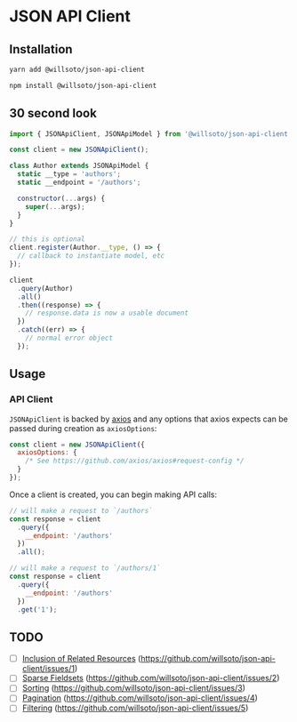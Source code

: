 # JSON API Client

## Installation

```bash
yarn add @willsoto/json-api-client
```

```bash
npm install @willsoto/json-api-client
```

## 30 second look

```js
import { JSONApiClient, JSONApiModel } from '@willsoto/json-api-client';

const client = new JSONApiClient();

class Author extends JSONApiModel {
  static __type = 'authors';
  static __endpoint = '/authors';

  constructor(...args) {
    super(...args);
  }
}

// this is optional
client.register(Author.__type, () => {
  // callback to instantiate model, etc
});

client
  .query(Author)
  .all()
  .then((response) => {
    // response.data is now a usable document
  })
  .catch((err) => {
    // normal error object
  });
```

## Usage

### API Client

`JSONApiClient` is backed by [axios](https://github.com/axios/axios) and any options that axios expects can be passed during creation as `axiosOptions`:

```js
const client = new JSONApiClient({
  axiosOptions: {
    /* See https://github.com/axios/axios#request-config */
  }
});
```

Once a client is created, you can begin making API calls:

```js
// will make a request to `/authors`
const response = client
  .query({
    __endpoint: '/authors'
  })
  .all();
```

```js
// will make a request to `/authors/1`
const response = client
  .query({
    __endpoint: '/authors'
  })
  .get('1');
```

## TODO

* [ ] [Inclusion of Related Resources](http://jsonapi.org/format/#fetching-includes) (https://github.com/willsoto/json-api-client/issues/1)
* [ ] [Sparse Fieldsets](http://jsonapi.org/format/#fetching-sparse-fieldsets) (https://github.com/willsoto/json-api-client/issues/2)
* [ ] [Sorting](http://jsonapi.org/format/#fetching-sorting) (https://github.com/willsoto/json-api-client/issues/3)
* [ ] [Pagination](http://jsonapi.org/format/#fetching-pagination) (https://github.com/willsoto/json-api-client/issues/4)
* [ ] [Filtering](http://jsonapi.org/format/#fetching-filtering) (https://github.com/willsoto/json-api-client/issues/5)
